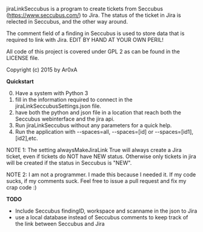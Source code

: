 jiraLinkSeccubus is a program to create tickets from Seccubus (https://www.seccubus.com/) to Jira. 
The status of the ticket in Jira is relected in Seccubus, and the other way around.

The comment field of a finding in Seccubus is used to store data that is required to link with Jira. EDIT BY HAND AT YOUR OWN PERIL!

All code of this project is covered under GPL 2 as can be found in the LICENSE file.

Copyright (c) 2015 by Ar0xA

**Quickstart**

0. Have a system with Python 3
1. fill in the information required to connect in the jiraLinkSeccubusSettings.json file.
2. have both the python and json file in a location that reach both the Seccubus webinterface and the jira api.
3. Run jiraLinkSeccubus without any parameters for a quick help.
4. Run the application with --spaces=all, --spaces=[id] or --spaces=[id1],[id2],etc.

NOTE 1:  The setting alwaysMakeJiraLink True will always create a Jira ticket, even if tickets do NOT have NEW status. Otherwise only tickets in jira will be created if the status in Seccubus is "NEW".

NOTE 2: I am not a programmer. I made this because I needed it. If my code sucks, if my comments suck. Feel free to issue a pull request and fix my crap code :)

**TODO**
- Include Seccubus findingID, workspace and scanname in the json to Jira
- use a local database instead of Seccubus comments to keep track of the link between Seccubus and Jira
